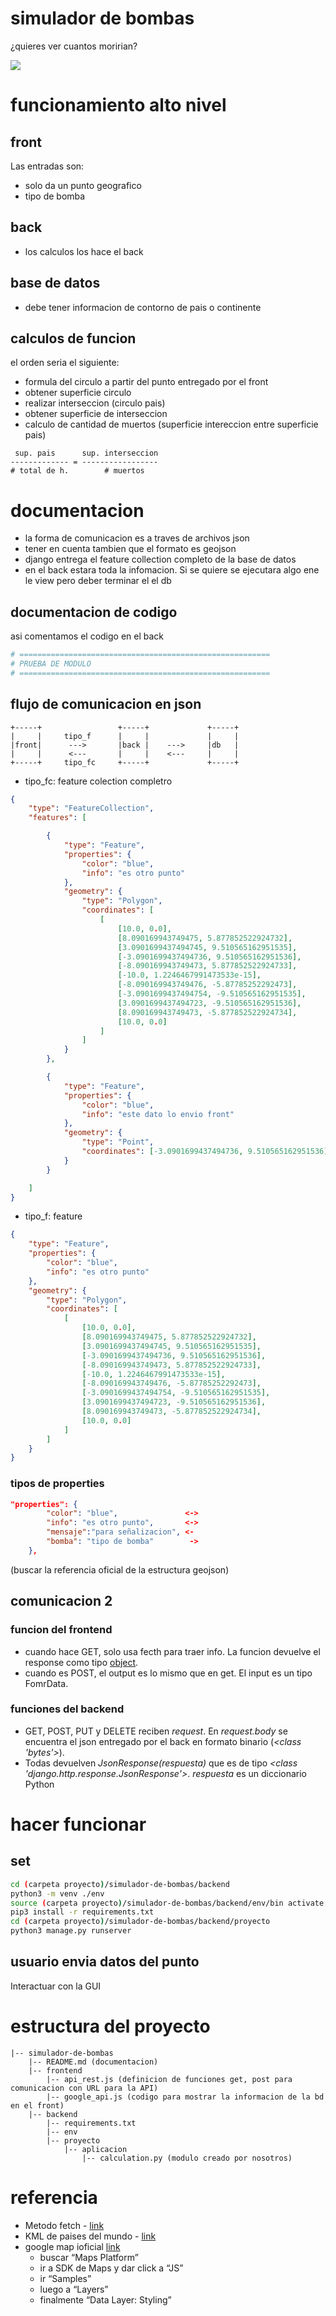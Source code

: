 # simulador de bombas
 ¿quieres ver cuantos moririan?

![](demo.png)

# funcionamiento alto nivel
## front
Las entradas son:
- solo da un punto geografico
- tipo de bomba
## back
- los calculos los hace el back
## base de datos
- debe tener informacion de contorno de pais o continente
## calculos de funcion
el orden seria el siguiente:
- formula del circulo a partir del punto entregado por el front
- obtener superficie circulo
- realizar interseccion (circulo pais)
- obtener superficie de interseccion
- calculo de cantidad de muertos (superficie intereccion entre superficie pais)

```
 sup. pais      sup. interseccion
------------- = -----------------
# total de h.        # muertos
```
# documentacion
- la forma de comunicacion es a traves de archivos json
- tener en cuenta tambien que el formato es geojson
- django entrega el feature collection completo de la base de datos
- en el back estara toda la infomacion. Si se quiere se ejecutara algo ene le view pero deber terminar el el db
## documentacion de codigo
asi comentamos el codigo en el back
```python
# ========================================================
# PRUEBA DE MODULO
# ========================================================
```

## flujo de comunicacion en json
```
+-----+                 +-----+             +-----+ 
|     |     tipo_f      |     |             |     | 
|front|      --->       |back |    --->     |db   | 
|     |      <---       |     |    <---     |     | 
+-----+     tipo_fc     +-----+             +-----+ 
```

- tipo_fc: feature colection completro

```json
{
	"type": "FeatureCollection",
	"features": [

		{
			"type": "Feature",
			"properties": {
				"color": "blue",
				"info": "es otro punto"
			},
			"geometry": {
				"type": "Polygon",
				"coordinates": [
					[
						[10.0, 0.0],
						[8.090169943749475, 5.877852522924732],
						[3.0901699437494745, 9.510565162951535],
						[-3.0901699437494736, 9.510565162951536],
						[-8.090169943749473, 5.877852522924733],
						[-10.0, 1.2246467991473533e-15],
						[-8.090169943749476, -5.87785252292473],
						[-3.0901699437494754, -9.510565162951535],
						[3.0901699437494723, -9.510565162951536],
						[8.090169943749473, -5.877852522924734],
						[10.0, 0.0]
					]
				]
			}
		},

		{
			"type": "Feature",
			"properties": {
				"color": "blue",
				"info": "este dato lo envio front"
			},
			"geometry": {
				"type": "Point",
				"coordinates": [-3.0901699437494736, 9.510565162951536]
			}
		}

	]
}
```

- tipo_f: feature

```json
{
	"type": "Feature",
	"properties": {
		"color": "blue",
		"info": "es otro punto"
	},
	"geometry": {
		"type": "Polygon",
		"coordinates": [
			[
				[10.0, 0.0],
				[8.090169943749475, 5.877852522924732],
				[3.0901699437494745, 9.510565162951535],
				[-3.0901699437494736, 9.510565162951536],
				[-8.090169943749473, 5.877852522924733],
				[-10.0, 1.2246467991473533e-15],
				[-8.090169943749476, -5.87785252292473],
				[-3.0901699437494754, -9.510565162951535],
				[3.0901699437494723, -9.510565162951536],
				[8.090169943749473, -5.877852522924734],
				[10.0, 0.0]
			]
		]
	}
}   
```
### tipos de properties
```json
"properties": {
		"color": "blue",               <->
		"info": "es otro punto",       <->
		"mensaje":"para señalizacion", <-
		"bomba": "tipo de bomba"        ->
	},
```
(buscar la referencia oficial de la estructura geojson)
## comunicacion 2
### funcion del frontend
- cuando hace GET, solo usa fecth para traer info. La funcion devuelve el response como tipo [object](https://www.w3schools.com/js/js_objects.asp).
- cuando es POST, el output es lo mismo que en get. El input es un tipo FomrData.

### funciones del backend
- GET, POST, PUT y DELETE reciben _request_. En _request.body_ se encuentra el json entregado por el back en formato binario (_<class 'bytes'>_).
- Todas devuelven _JsonResponse(respuesta)_ que es de tipo _<class 'django.http.response.JsonResponse'>_. _respuesta_ es un diccionario Python

# hacer funcionar
## set
```bash
cd (carpeta proyecto)/simulador-de-bombas/backend
python3 -m venv ./env
source (carpeta proyecto)/simulador-de-bombas/backend/env/bin activate
pip3 install -r requirements.txt
cd (carpeta proyecto)/simulador-de-bombas/backend/proyecto
python3 manage.py runserver
```
## usuario envia datos del punto
Interactuar con la GUI
# estructura del proyecto
```
|-- simulador-de-bombas
    |-- README.md (documentacion)
	|-- frontend
        |-- api_rest.js (definicion de funciones get, post para comunicacion con URL para la API)
        |-- google_api.js (codigo para mostrar la informacion de la bd en el front)
	|-- backend
        |-- requirements.txt
		|-- env
        |-- proyecto
            |-- aplicacion
	            |-- calculation.py (modulo creado por nosotros)
```

# referencia 
- Metodo fetch - [link](https://developer.mozilla.org/en-US/docs/Web/API/fetch)
- KML de paises del mundo - [link](https://laprovence.carto.com/tables/world_country_borders_kml/public/map)
- google map ioficial [link](https://developers.google.com/)
  - buscar “Maps Platform”
  - ir a SDK de Maps y dar click a “JS”
  - ir “Samples”
  - luego a “Layers”
  -  finalmente “Data Layer: Styling”
